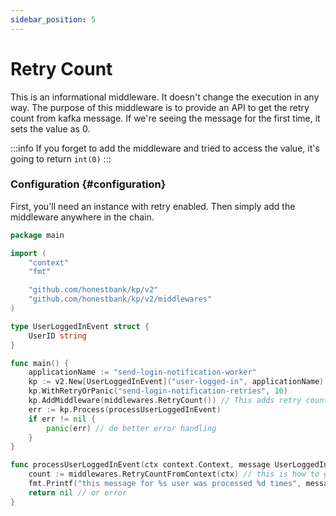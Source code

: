 ```yaml
---
sidebar_position: 5
---
```


# Retry Count
This is an informational middleware. It doesn't change the execution in any way.
The purpose of this middleware is to provide an API to get the retry count from kafka message.
If we're seeing the message for the first time, it sets the value as 0.

:::info
If you forget to add the middleware and tried to access the value, it's going to return `int(0)`
:::

### Configuration {#configuration}

First, you'll need an instance with retry enabled. Then simply add the middleware anywhere in the chain.

```go
package main

import (
	"context"
	"fmt"

	"github.com/honestbank/kp/v2"
	"github.com/honestbank/kp/v2/middlewares"
)

type UserLoggedInEvent struct {
	UserID string
}

func main() {
	applicationName := "send-login-notification-worker"
	kp := v2.New[UserLoggedInEvent]("user-logged-in", applicationName)
	kp.WithRetryOrPanic("send-login-notification-retries", 10)
	kp.AddMiddleware(middlewares.RetryCount()) // This adds retry count middleware
	err := kp.Process(processUserLoggedInEvent)
	if err != nil {
		panic(err) // do better error handling
	}
}

func processUserLoggedInEvent(ctx context.Context, message UserLoggedInEvent) error {
	count := middlewares.RetryCountFromContext(ctx) // this is how to get the count
	fmt.Printf("this message for %s user was processed %d times", message.UserID, count)
	return nil // or error
}
```
